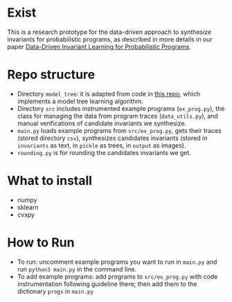 # Exist
This is a research prototype for the data-driven approach to synthesize invariants 
for probabilistic programs, as described in more details in our paper [Data-Driven Invariant Learning for Probabilistic Programs](https://arxiv.org/submit/3785906). 

# Repo structure
- Directory `model_tree`: it is adapted from code in [this repo](https://github.com/ankonzoid/LearningX/tree/master/advanced_ML/model_tree), which implements a model tree learning algorithm. 
- Directory `src` includes instrumented example programs (`ex_prog.py`), the class for managing the data from program traces (`data_utils.py`), and manual verifications of candidate invariants we synthesize. 
- `main.py` loads example programs from `src/ex_prog.py`, gets their traces (stored directory `csv`), synthesizes candidates invariants (stored in `invariants` as text, in `pickle` as trees, in `output` as images). 
- `rounding.py` is for rounding the candidates invariants we get. 

# What to install
* numpy
* sklearn
* cvxpy

# How to Run
* To run: uncomment example programs you want to run in `main.py` and run `python3 main.py` in the command line. 
* To add example programs: 
add programs to `src/ex_prog.py` with code instrumentation following guideline there; 
then add them to the dictionary `progs` in `main.py`
 
